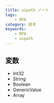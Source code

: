 ```yaml
---
title: uipath ノート
tags:
    - RPA
category: 技术
keywords:
    - RPA
    - uipath
---
```


## 変数

* Int32
* String
* Boolean
* GenericValue
* Array
